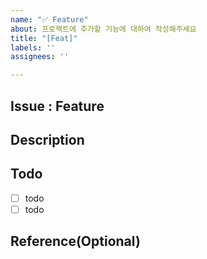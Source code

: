 ```yaml
---
name: "✅ Feature"
about: 프로젝트에 추가할 기능에 대하여 작성해주세요
title: "[Feat]"
labels: ''
assignees: ''

---
```


## **Issue : Feature**
<!-- Feature 작업 사항을 작성해주세요 -->

## **Description**
<!-- 작업사항에 대한 설명을 작성해주세요 -->


## **Todo**
<!-- 작업해야 하는 투두리스트를 작성해주세요. -->
- [ ] todo
- [ ] todo

## **Reference(Optional)**
<!-- 작업에 대해 참고하거나 알아야 할 기타사항이 있다면 작성해주세요. -->
